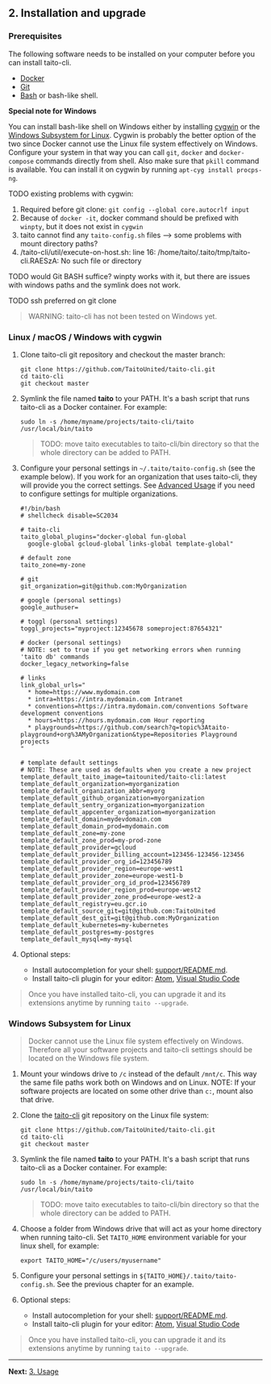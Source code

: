 ## 2. Installation and upgrade

### Prerequisites

The following software needs to be installed on your computer before you can install taito-cli.

* [Docker](https://docs.docker.com/install/)
* [Git](https://git-scm.com/)
* [Bash](https://en.wikipedia.org/wiki/Bash_(Unix_shell)) or bash-like shell.

**Special note for Windows**

You can install bash-like shell on Windows either by installing [cygwin](https://www.cygwin.com/) or the [Windows Subsystem for Linux](https://msdn.microsoft.com/en-us/commandline/wsl/about). Cygwin is probably the better option of the two since Docker cannot use the Linux file system effectively on Windows. Configure your system in that way you can call `git`, `docker` and `docker-compose` commands directly from shell. Also make sure that `pkill` command is available. You can install it on cygwin by running `apt-cyg install procps-ng`.

TODO existing problems with cygwin:

1. Required before git clone: `git config --global core.autocrlf input`
2. Because of `docker -it`, docker command should be prefixed with `winpty`, but it does not exist in `cygwin`
3. taito cannot find any `taito-config.sh` files --> some problems with mount directory paths?
4. /taito-cli/util/execute-on-host.sh: line 16: /home/taito/.taito/tmp/taito-cli.RAESzA: No such file or directory

TODO would Git BASH suffice? winpty works with it, but there are issues with windows paths and the symlink does not work.

TODO ssh preferred on git clone

> WARNING: taito-cli has not been tested on Windows yet.

### Linux / macOS / Windows with cygwin

1. Clone taito-cli git repository and checkout the master branch:

    ```
    git clone https://github.com/TaitoUnited/taito-cli.git
    cd taito-cli
    git checkout master
    ```

2. Symlink the file named **taito** to your PATH. It's a bash script that runs taito-cli as a Docker container. For example:

   ```
   sudo ln -s /home/myname/projects/taito-cli/taito /usr/local/bin/taito
   ```

   > TODO: move taito executables to taito-cli/bin directory so that the whole directory can be added to PATH.

3. Configure your personal settings in `~/.taito/taito-config.sh` (see the example below). If you work for an organization that uses taito-cli, they will provide you the correct settings. See [Advanced Usage](https://github.com/TaitoUnited/taito-cli#advanced-usage) if you need to configure settings for multiple organizations.
    ```
    #!/bin/bash
    # shellcheck disable=SC2034

    # taito-cli
    taito_global_plugins="docker-global fun-global
      google-global gcloud-global links-global template-global"

    # default zone
    taito_zone=my-zone

    # git
    git_organization=git@github.com:MyOrganization

    # google (personal settings)
    google_authuser=

    # toggl (personal settings)
    toggl_projects="myproject:12345678 someproject:87654321"

    # docker (personal settings)
    # NOTE: set to true if you get networking errors when running 'taito db' commands
    docker_legacy_networking=false

    # links
    link_global_urls="
      * home=https://www.mydomain.com
      * intra=https://intra.mydomain.com Intranet
      * conventions=https://intra.mydomain.com/conventions Software development conventions
      * hours=https://hours.mydomain.com Hour reporting
      * playgrounds=https://github.com/search?q=topic%3Ataito-playground+org%3AMyOrganization&type=Repositories Playground projects
    "

    # template default settings
    # NOTE: These are used as defaults when you create a new project
    template_default_taito_image=taitounited/taito-cli:latest
    template_default_organization=myorganization
    template_default_organization_abbr=myorg
    template_default_github_organization=myorganization
    template_default_sentry_organization=myorganization
    template_default_appcenter_organization=myorganization
    template_default_domain=mydevdomain.com
    template_default_domain_prod=mydomain.com
    template_default_zone=my-zone
    template_default_zone_prod=my-prod-zone
    template_default_provider=gcloud
    template_default_provider_billing_account=123456-123456-123456
    template_default_provider_org_id=123456789
    template_default_provider_region=europe-west1
    template_default_provider_zone=europe-west1-b
    template_default_provider_org_id_prod=123456789
    template_default_provider_region_prod=europe-west2
    template_default_provider_zone_prod=europe-west2-a
    template_default_registry=eu.gcr.io
    template_default_source_git=git@github.com:TaitoUnited
    template_default_dest_git=git@github.com:MyOrganization
    template_default_kubernetes=my-kubernetes
    template_default_postgres=my-postgres
    template_default_mysql=my-mysql
    ```

4. Optional steps:

    * Install autocompletion for your shell: [support/README.md](https://github.com/TaitoUnited/taito-cli/tree/master/support#shell-support).
    * Install taito-cli plugin for your editor: [Atom](https://github.com/keskiju/atom-taito-cli), [Visual Studio Code](https://github.com/keskiju/vscode-taito-cli)

> Once you have installed taito-cli, you can upgrade it and its extensions anytime by running `taito --upgrade`.

### Windows Subsystem for Linux

> Docker cannot use the Linux file system effectively on Windows. Therefore all your software projects and taito-cli settings should be located on the Windows file system.

1. Mount your windows drive to `/c` instead of the default `/mnt/c`. This way the same file paths work both on Windows and on Linux. NOTE: If your software projects are located on some other drive than `c:`, mount also that drive.

2. Clone the [taito-cli](https://github.com/TaitoUnited/taito-cli) git repository on the Linux file system:

    ```
    git clone https://github.com/TaitoUnited/taito-cli.git
    cd taito-cli
    git checkout master
    ```

3. Symlink the file named **taito** to your PATH. It's a bash script that runs taito-cli as a Docker container. For example:

   ```
   sudo ln -s /home/myname/projects/taito-cli/taito /usr/local/bin/taito
   ```

   > TODO: move taito executables to taito-cli/bin directory so that the whole directory can be added to PATH.

4. Choose a folder from Windows drive that will act as your home directory when running taito-cli. Set `TAITO_HOME` environment variable for your linux shell, for example:

    ```
    export TAITO_HOME="/c/users/myusername"
    ```

5. Configure your personal settings in `${TAITO_HOME}/.taito/taito-config.sh`. See the previous chapter for an example.

6. Optional steps:

    * Install autocompletion for your shell: [support/README.md](https://github.com/TaitoUnited/taito-cli/tree/master/support#shell-support).
    * Install taito-cli plugin for your editor: [Atom](https://github.com/keskiju/atom-taito-cli), [Visual Studio Code](https://github.com/keskiju/vscode-taito-cli)

> Once you have installed taito-cli, you can upgrade it and its extensions anytime by running `taito --upgrade`.

---

**Next:** [3. Usage](03-usage.md)
